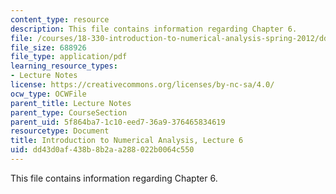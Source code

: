 ```yaml
---
content_type: resource
description: This file contains information regarding Chapter 6.
file: /courses/18-330-introduction-to-numerical-analysis-spring-2012/dd43d0af438b8b2aa288022b0064c550_MIT18_330S12_Chapter6.pdf
file_size: 688926
file_type: application/pdf
learning_resource_types:
- Lecture Notes
license: https://creativecommons.org/licenses/by-nc-sa/4.0/
ocw_type: OCWFile
parent_title: Lecture Notes
parent_type: CourseSection
parent_uid: 5f864ba7-1c10-eed7-36a9-376465834619
resourcetype: Document
title: Introduction to Numerical Analysis, Lecture 6
uid: dd43d0af-438b-8b2a-a288-022b0064c550
---
```

This file contains information regarding Chapter 6.